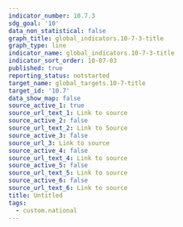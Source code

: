 ```yaml
---
indicator_number: 10.7.3
sdg_goal: '10'
data_non_statistical: false
graph_title: global_indicators.10-7-3-title
graph_type: line
indicator_name: global_indicators.10-7-3-title
indicator_sort_order: 10-07-03
published: true
reporting_status: notstarted
target_name: global_targets.10-7-title
target_id: '10.7'
data_show_map: false
source_active_1: true
source_url_text_1: Link to source
source_active_2: false
source_url_text_2: Link to Source
source_active_3: false
source_url_3: Link to source
source_active_4: false
source_url_text_4: Link to source
source_active_5: false
source_url_text_5: Link to source
source_active_6: false
source_url_text_6: Link to source
title: Untitled
tags:
  - custom.national
---
```

